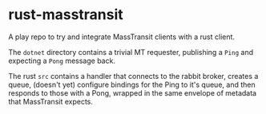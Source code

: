# rust-masstransit #

A play repo to try and integrate MassTransit clients with a rust client.

The `dotnet` directory contains a trivial MT requester, publishing a `Ping` and expecting a `Pong` message back.

The rust `src` contains a handler that connects to the rabbit broker, creates a queue, (doesn't yet) configure bindings for the Ping to it's queue, and then responds to those with a Pong, wrapped in the same envelope of metadata that MassTransit expects.






